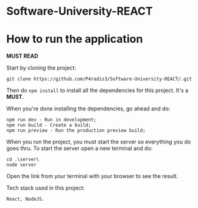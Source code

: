 # Software-University-REACT

# How to run the application
**MUST READ**


Start by cloning the project:
```
git clone https://github.com/P4radis3/Software-University-REACT/.git
```
Then do `npm install` to install all the dependencies for this project. It's a **MUST**.

When you're done installing the dependencies, go ahead and do:
```
npm run dev - Run in development;
npm run build - Create a build;
npm run preview - Run the production preview build;
```

When you run the project, you must start the server so everything you do goes thru. To start the server open a new terminal and do:
```
cd .\server\
node server
```


Open the link from your terminal with your browser to see the result.

Tech stack used in this project:
```
React, NodeJS. 
```

